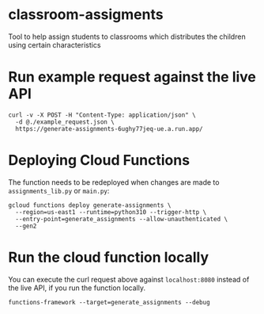 # classroom-assigments
Tool to help assign students to classrooms which distributes the children using certain characteristics

# Run example request against the live API

```
curl -v -X POST -H "Content-Type: application/json" \
  -d @./example_request.json \
  https://generate-assignments-6ughy77jeq-ue.a.run.app/
```

# Deploying Cloud Functions
The function needs to be redeployed when changes are made to `assignments_lib.py` or `main.py`:

```
gcloud functions deploy generate-assignments \
  --region=us-east1 --runtime=python310 --trigger-http \
  --entry-point=generate_assignments --allow-unauthenticated \
  --gen2
```

# Run the cloud function locally

You can execute the curl request above against `localhost:8080` instead of the live API, if you run the function locally.

```
functions-framework --target=generate_assignments --debug
```
